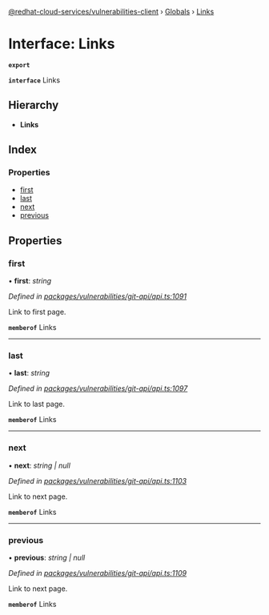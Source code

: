 [@redhat-cloud-services/vulnerabilities-client](../README.md) › [Globals](../globals.md) › [Links](links.md)

# Interface: Links

**`export`** 

**`interface`** Links

## Hierarchy

* **Links**

## Index

### Properties

* [first](links.md#first)
* [last](links.md#last)
* [next](links.md#next)
* [previous](links.md#previous)

## Properties

###  first

• **first**: *string*

*Defined in [packages/vulnerabilities/git-api/api.ts:1091](https://github.com/RedHatInsights/javascript-clients/blob/master/packages/vulnerabilities/git-api/api.ts#L1091)*

Link to first page.

**`memberof`** Links

___

###  last

• **last**: *string*

*Defined in [packages/vulnerabilities/git-api/api.ts:1097](https://github.com/RedHatInsights/javascript-clients/blob/master/packages/vulnerabilities/git-api/api.ts#L1097)*

Link to last page.

**`memberof`** Links

___

###  next

• **next**: *string | null*

*Defined in [packages/vulnerabilities/git-api/api.ts:1103](https://github.com/RedHatInsights/javascript-clients/blob/master/packages/vulnerabilities/git-api/api.ts#L1103)*

Link to next page.

**`memberof`** Links

___

###  previous

• **previous**: *string | null*

*Defined in [packages/vulnerabilities/git-api/api.ts:1109](https://github.com/RedHatInsights/javascript-clients/blob/master/packages/vulnerabilities/git-api/api.ts#L1109)*

Link to next page.

**`memberof`** Links
